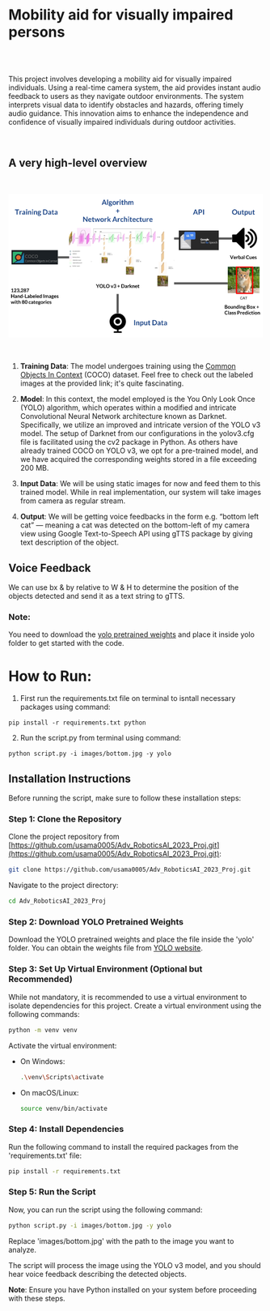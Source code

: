 # Mobility aid for visually impaired persons

<br>
<br>

This project involves developing a mobility aid for visually impaired individuals. Using a real-time camera system, the aid provides instant audio feedback to users as they navigate outdoor environments. The system interprets visual data to identify obstacles and hazards, offering timely audio guidance. This innovation aims to enhance the independence and confidence of visually impaired individuals during outdoor activities.

<br>

## A very high-level overview

<br>

<p align="center">
 <img src = "overview.png">
</p> 

<br>

1. **Training Data**: The model undergoes training using the [Common Objects In Context](https://cocodataset.org/#explore) (COCO) dataset. Feel free to check out the labeled images at the provided link; it's quite fascinating.

2. **Model**: In this context, the model employed is the You Only Look Once (YOLO) algorithm, which operates within a modified and intricate Convolutional Neural Network architecture known as Darknet. Specifically, we utilize an improved and intricate version of the YOLO v3 model. The setup of Darknet from our configurations in the yolov3.cfg file is facilitated using the cv2 package in Python. As others have already trained COCO on YOLO v3, we opt for a pre-trained model, and we have acquired the corresponding weights stored in a file exceeding 200 MB.

3. **Input Data**: We will be using static images for now and feed them to this trained model. While in real implementation, our system will take images from camera as regular stream.

4. **Output**: We will be getting voice feedbacks in the form e.g. “bottom left cat” — meaning a cat was detected on the bottom-left of my camera view using Google Text-to-Speech
API using gTTS package by giving text description of the object.

## Voice Feedback

We can use bx & by relative to W & H to determine the position of the objects detected and send it as a text string to gTTS.

### **Note**:
You need to download the [yolo pretrained weights](https://pjreddie.com/media/files/yolov3.weights) and place it inside yolo folder to get started with the code.


# How to Run:
1. First run the requirements.txt file on terminal to isntall necessary packages using command:
```
pip install -r requirements.txt python 
```

2. Run the script.py from terminal using command: 
```
python script.py -i images/bottom.jpg -y yolo
```
## Installation Instructions

Before running the script, make sure to follow these installation steps:

### Step 1: Clone the Repository

Clone the project repository from [https://github.com/usama0005/Adv_RoboticsAI_2023_Proj.git](https://github.com/usama0005/Adv_RoboticsAI_2023_Proj.git):

```bash
git clone https://github.com/usama0005/Adv_RoboticsAI_2023_Proj.git
```

Navigate to the project directory:

```bash
cd Adv_RoboticsAI_2023_Proj
```

### Step 2: Download YOLO Pretrained Weights

Download the YOLO pretrained weights and place the file inside the 'yolo' folder. You can obtain the weights file from [YOLO website](https://yolov3.weights).

### Step 3: Set Up Virtual Environment (Optional but Recommended)

While not mandatory, it is recommended to use a virtual environment to isolate dependencies for this project. Create a virtual environment using the following commands:

```bash
python -m venv venv
```

Activate the virtual environment:

- On Windows:
  ```bash
  .\venv\Scripts\activate
  ```
- On macOS/Linux:
  ```bash
  source venv/bin/activate
  ```

### Step 4: Install Dependencies

Run the following command to install the required packages from the 'requirements.txt' file:

```bash
pip install -r requirements.txt
```

### Step 5: Run the Script

Now, you can run the script using the following command:

```bash
python script.py -i images/bottom.jpg -y yolo
```

Replace 'images/bottom.jpg' with the path to the image you want to analyze.

The script will process the image using the YOLO v3 model, and you should hear voice feedback describing the detected objects.

**Note**: Ensure you have Python installed on your system before proceeding with these steps.
